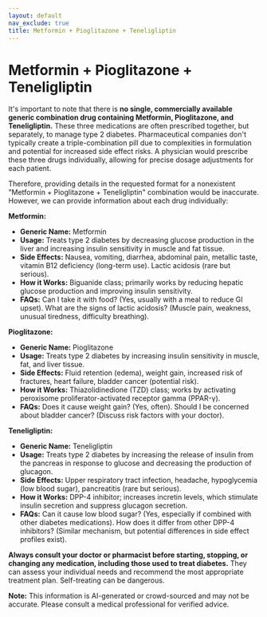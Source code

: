 ```yaml
---
layout: default
nav_exclude: true
title: Metformin + Pioglitazone + Teneligliptin
---
```


# Metformin + Pioglitazone + Teneligliptin

It's important to note that there is **no single, commercially available generic combination drug containing Metformin, Pioglitazone, and Teneligliptin.**  These three medications are often prescribed together, but separately, to manage type 2 diabetes.  Pharmaceutical companies don't typically create a triple-combination pill due to complexities in formulation and potential for increased side effect risks.  A physician would prescribe these three drugs individually, allowing for precise dosage adjustments for each patient.

Therefore, providing details in the requested format for a nonexistent "Metformin + Pioglitazone + Teneligliptin" combination would be inaccurate.  However, we can provide information about each drug individually:

**Metformin:**

* **Generic Name:** Metformin
* **Usage:**  Treats type 2 diabetes by decreasing glucose production in the liver and increasing insulin sensitivity in muscle and fat tissue.
* **Side Effects:** Nausea, vomiting, diarrhea, abdominal pain, metallic taste, vitamin B12 deficiency (long-term use).  Lactic acidosis (rare but serious).
* **How it Works:**  Biguanide class; primarily works by reducing hepatic glucose production and improving insulin sensitivity.
* **FAQs:**  Can I take it with food? (Yes, usually with a meal to reduce GI upset).  What are the signs of lactic acidosis? (Muscle pain, weakness, unusual tiredness, difficulty breathing).


**Pioglitazone:**

* **Generic Name:** Pioglitazone
* **Usage:** Treats type 2 diabetes by increasing insulin sensitivity in muscle, fat, and liver tissue.
* **Side Effects:** Fluid retention (edema), weight gain, increased risk of fractures, heart failure, bladder cancer (potential risk).
* **How it Works:** Thiazolidinedione (TZD) class; works by activating peroxisome proliferator-activated receptor gamma (PPAR-γ).
* **FAQs:** Does it cause weight gain? (Yes, often).  Should I be concerned about bladder cancer? (Discuss risk factors with your doctor).


**Teneligliptin:**

* **Generic Name:** Teneligliptin
* **Usage:** Treats type 2 diabetes by increasing the release of insulin from the pancreas in response to glucose and decreasing the production of glucagon.
* **Side Effects:**  Upper respiratory tract infection, headache, hypoglycemia (low blood sugar), pancreatitis (rare but serious).
* **How it Works:** DPP-4 inhibitor; increases incretin levels, which stimulate insulin secretion and suppress glucagon secretion.
* **FAQs:** Can it cause low blood sugar? (Yes, especially if combined with other diabetes medications).  How does it differ from other DPP-4 inhibitors? (Similar mechanism, but potential differences in side effect profiles exist).


**Always consult your doctor or pharmacist before starting, stopping, or changing any medication, including those used to treat diabetes.** They can assess your individual needs and recommend the most appropriate treatment plan.  Self-treating can be dangerous.


**Note:** This information is AI-generated or crowd-sourced and may not be accurate. Please consult a medical professional for verified advice.